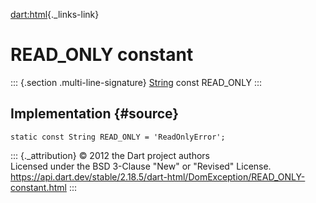 [dart:html](../../dart-html/dart-html-library){._links-link}

READ\_ONLY constant
===================

::: {.section .multi-line-signature}
[String](../../dart-core/string-class) const READ\_ONLY
:::

Implementation {#source}
--------------

``` {.language-dart data-language="dart"}
static const String READ_ONLY = 'ReadOnlyError';
```

::: {._attribution}
© 2012 the Dart project authors\
Licensed under the BSD 3-Clause \"New\" or \"Revised\" License.\
<https://api.dart.dev/stable/2.18.5/dart-html/DomException/READ_ONLY-constant.html>
:::
